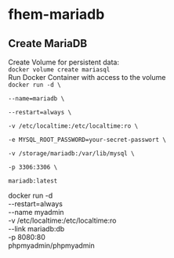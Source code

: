 <h1>fhem-mariadb</h2>

<h2>Create MariaDB</h2>
<p>Create Volume for persistent data:<br>
<code>docker volume create mariasql</code><br>
Run Docker Container with access to the volume<br>
<code>docker run -d \<br>
--name=mariadb \<br>
--restart=always \<br>
-v /etc/localtime:/etc/localtime:ro \<br>
-e MYSQL_ROOT_PASSWORD=your-secret-passwort \<br>
-v /storage/mariadb:/var/lib/mysql \<br>
-p 3306:3306 \<br>
mariadb:latest</code>
</p>

docker run -d \
--restart=always \
--name myadmin \
-v /etc/localtime:/etc/localtime:ro \
--link mariadb:db \
-p 8080:80 \
phpmyadmin/phpmyadmin
